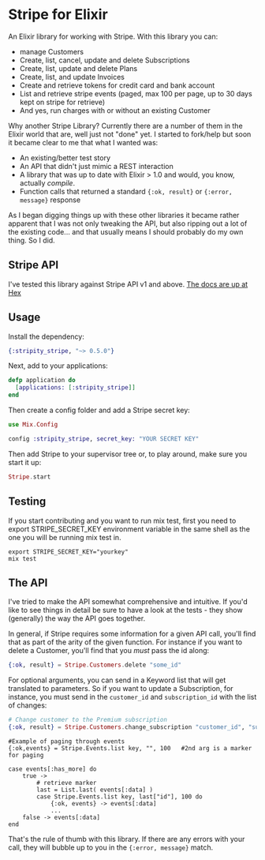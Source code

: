 # Stripe for Elixir

An Elixir library for working with Stripe. With this library you can:

 - manage Customers
 - Create, list, cancel, update and delete Subscriptions
 - Create, list, update and delete Plans
 - Create, list, and update Invoices
 - Create and retrieve tokens for credit card and bank account
 - List and retrieve stripe events (paged, max 100 per page, up to 30 days kept on stripe for retrieve)
 - And yes, run charges with or without an existing Customer

Why another Stripe Library? Currently there are a number of them in the Elixir world that are, well just not "done" yet. I started to fork/help but soon it became clear to me that what I wanted was:

 - An existing/better test story
 - An API that didn't just mimic a REST interaction
 - A library that was up to date with Elixir > 1.0 and would, you know, actually *compile*.
 - Function calls that returned a standard `{:ok, result}` or `{:error, message}` response

As I began digging things up with these other libraries it became rather apparent that I was not only tweaking the API, but also ripping out a lot of the existing code... and that usually means I should probably do my own thing. So I did.

## Stripe API

I've tested this library against Stripe API v1 and above. [The docs are up at Hex](http://hexdocs.pm/stripity_stripe/)

## Usage

Install the dependency:

```ex
{:stripity_stripe, "~> 0.5.0"}
```

Next, add to your applications:

```ex
defp application do
  [applications: [:stripity_stripe]]
end
```

Then create a config folder and add a Stripe secret key:

```ex
use Mix.Config

config :stripity_stripe, secret_key: "YOUR SECRET KEY"
```

Then add Stripe to your supervisor tree or, to play around, make sure you start it up:

```ex
Stripe.start
```

## Testing
If you start contributing and you want to run mix test, first you need to export STRIPE_SECRET_KEY environment variable in the same shell as the one you will be running mix test in.
```
export STRIPE_SECRET_KEY="yourkey"
mix test
```

## The API

I've tried to make the API somewhat comprehensive and intuitive. If you'd like to see things in detail be sure to have a look at the tests - they show (generally) the way the API goes together.

In general, if Stripe requires some information for a given API call, you'll find that as part of the arity of the given function. For instance if you want to delete a Customer, you'll find that you *must* pass the id along:

```ex
{:ok, result} = Stripe.Customers.delete "some_id"
```

For optional arguments, you can send in a Keyword list that will get translated to parameters. So if you want to update a Subscription, for instance, you must send in the `customer_id` and `subscription_id` with the list of changes:

```ex
# Change customer to the Premium subscription
{:ok, result} = Stripe.Customers.change_subscription "customer_id", "sub_id", plan: "premium"
```

```
#Example of paging through events
{:ok,events} = Stripe.Events.list key, "", 100   #2nd arg is a marker for paging

case events[:has_more] do
    true ->
        # retrieve marker
        last = List.last( events[:data] )
        case Stripe.Events.list key, last["id"], 100 do
            {:ok, events} -> events[:data]
            ...
    false -> events[:data]
end
```
That's the rule of thumb with this library. If there are any errors with your call, they will bubble up to you in the `{:error, message}` match.
